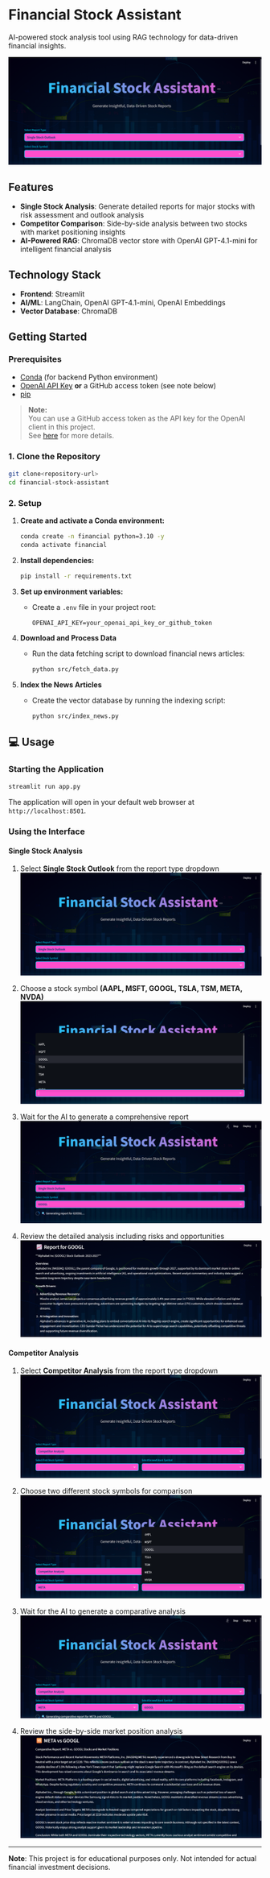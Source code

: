 # Financial Stock Assistant

AI-powered stock analysis tool using RAG technology for data-driven financial insights.

![fsa](resources/start.png)

## Features

- **Single Stock Analysis**: Generate detailed reports for major stocks with risk assessment and outlook analysis
- **Competitor Comparison**: Side-by-side analysis between two stocks with market positioning insights
- **AI-Powered RAG**: ChromaDB vector store with OpenAI GPT-4.1-mini for intelligent financial analysis


## Technology Stack

- **Frontend**: Streamlit
- **AI/ML**: LangChain, OpenAI GPT-4.1-mini, OpenAI Embeddings
- **Vector Database**: ChromaDB


## Getting Started

### Prerequisites

- [Conda](https://docs.conda.io/en/latest/miniconda.html) (for backend Python environment)
- [OpenAI API Key](https://platform.openai.com/account/api-keys) **or** a GitHub access token (see note below)
- [pip](https://pip.pypa.io/en/stable/)

> **Note:**  
> You can use a GitHub access token as the API key for the OpenAI client in this project.  
> See [here](https://github.com/marketplace/models/azure-openai/gpt-4o-mini) for more details.

### 1. Clone the Repository

```sh
git clone<repository-url>
cd financial-stock-assistant
```

### 2. Setup

1. **Create and activate a Conda environment:**

   ```sh
   conda create -n financial python=3.10 -y
   conda activate financial
   ```

2. **Install dependencies:**

   ```sh
   pip install -r requirements.txt
   ```

3. **Set up environment variables:**

   - Create a `.env` file in your project root:
     ```
     OPENAI_API_KEY=your_openai_api_key_or_github_token
     ```


4. **Download and Process Data**
   - Run the data fetching script to download financial news articles:
     ```bash
     python src/fetch_data.py
     ```

5. **Index the News Articles**
   - Create the vector database by running the indexing script:
     ```bash
     python src/index_news.py
     ```

## 💻 Usage

### Starting the Application
```bash
streamlit run app.py
```

The application will open in your default web browser at `http://localhost:8501`.

### Using the Interface

#### Single Stock Analysis

1. Select **Single Stock Outlook** from the report type dropdown
![fsa](resources/start.png)

2. Choose a stock symbol **(AAPL, MSFT, GOOGL, TSLA, TSM, META, NVDA)**
![single](resources/single.png)

3. Wait for the AI to generate a comprehensive report
![gensin](resources/gensin.png)

4. Review the detailed analysis including risks and opportunities
![resultsin](resources/resultsin.png)

#### Competitor Analysis

1. Select **Competitor Analysis** from the report type dropdown
![fsamul](resources/startmul.png)

2. Choose two different stock symbols for comparison
![mul](resources/mul.png)

3. Wait for the AI to generate a comparative analysis
![genmul](resources/genmul.png)

4. Review the side-by-side market position analysis
![resultmul](resources/resultmul.png)

---

**Note**: This project is for educational purposes only. Not intended for actual financial investment decisions.
